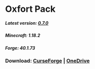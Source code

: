 # Oxfort Pack

##### Latest version: [0.7.0](https://github.com/Proxwian/oxtopackmc/blob/main/CHANGELOG.md)
##### Minecraft: 1.18.2
##### Forge: 40.1.73

### Download: [CurseForge](https://www.curseforge.com/minecraft/modpacks/oxfortpack/files) | [OneDrive](https://1drv.ms/u/s!%20Al265ZvwNJDtlL9kvOUurUD7hBVsOA?%20e=Bouf4c)
